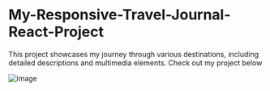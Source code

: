 # My-Responsive-Travel-Journal-React-Project
This project showcases my journey through various destinations, including detailed descriptions and multimedia elements. Check out my project below

![image](https://github.com/user-attachments/assets/9081632c-da23-4143-a1c7-a13cdefd4507)

